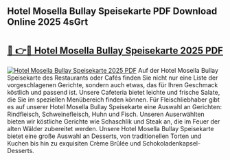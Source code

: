 ## Hotel Mosella Bullay Speisekarte PDF Download Online 2025 4sGrt

# <h2><a href="http://gc9l62a.nevu.top/?p=Hotel+Mosella+Bullay+Speisekarte">🔗 👉🔴 Hotel Mosella Bullay Speisekarte 2025 PDF</a></h2>

[![Hotel Mosella Bullay Speisekarte 2025 PDF](https://i.imgur.com/dBaPXMq.png)](http://gc9l62a.nevu.top/?p=Hotel+Mosella+Bullay+Speisekarte)
Auf der Hotel Mosella Bullay Speisekarte des Restaurants oder Cafés finden Sie nicht nur eine Liste der vorgeschlagenen Gerichte, sondern auch etwas, das für Ihren Geschmack köstlich und passend ist. Unsere Cafeteria bietet leichte und frische Salate, die Sie im speziellen Menübereich finden können. Für Fleischliebhaber gibt es auf unserer Hotel Mosella Bullay Speisekarte eine Auswahl an Gerichten: Rindfleisch, Schweinefleisch, Huhn und Fisch. Unseren Auserwählten bieten wir köstliche Gerichte wie Schaschlik und Steak an, die im Feuer der alten Wälder zubereitet werden. Unsere Hotel Mosella Bullay Speisekarte bietet eine große Auswahl an Desserts, von traditionellen Torten und Kuchen bis hin zu exquisiten Crème Brûlée und Schokoladenkapsel-Desserts.
